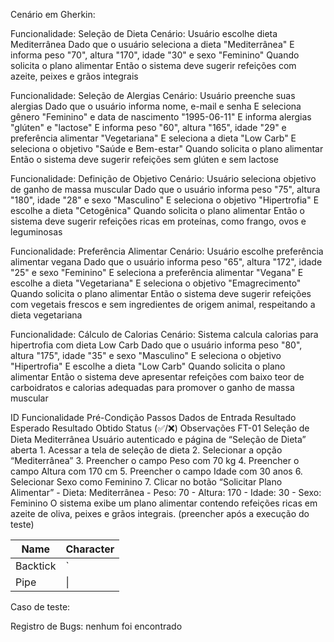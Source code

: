Cenário em Gherkin:

Funcionalidade: Seleção de Dieta
  Cenário: Usuário escolhe dieta Mediterrânea
    Dado que o usuário seleciona a dieta "Mediterrânea"
    E informa peso "70", altura "170", idade "30" e sexo "Feminino"
    Quando solicita o plano alimentar
    Então o sistema deve sugerir refeições com azeite, peixes e grãos integrais

Funcionalidade: Seleção de Alergias
  Cenário: Usuário preenche suas alergias
    Dado que o usuário informa nome, e-mail e senha
    E seleciona gênero "Feminino" e data de nascimento "1995-06-11"
    E informa alergias "glúten" e "lactose"
    E informa peso "60", altura "165", idade "29" e     preferência alimentar "Vegetariana"
    E seleciona a dieta "Low Carb"
    E seleciona o objetivo "Saúde e Bem-estar"
    Quando solicita o plano alimentar
    Então o sistema deve sugerir refeições sem glúten e     sem lactose

Funcionalidade: Definição de Objetivo
   Cenário: Usuário seleciona objetivo de ganho de     massa muscular
   Dado que o usuário informa peso "75", altura "180",    idade "28" e sexo "Masculino"
   E seleciona o objetivo "Hipertrofia"
   E escolhe a dieta "Cetogênica"
   Quando solicita o plano alimentar
   Então o sistema deve sugerir refeições ricas em    proteínas, como frango, ovos e leguminosas

Funcionalidade: Preferência Alimentar
Cenário: Usuário escolhe preferência alimentar vegana
 Dado que o usuário informa peso "65", altura "172", idade "25" e sexo "Feminino"
 E seleciona a preferência alimentar "Vegana"
 E escolhe a dieta "Vegetariana"
 E seleciona o objetivo "Emagrecimento"
 Quando solicita o plano alimentar
 Então o sistema deve sugerir refeições com vegetais frescos e sem ingredientes de origem animal, respeitando a dieta vegetariana

Funcionalidade: Cálculo de Calorias
Cenário: Sistema calcula calorias para hipertrofia com dieta Low Carb
 Dado que o usuário informa peso "80", altura "175", idade "35" e sexo "Masculino"
 E seleciona o objetivo "Hipertrofia"
 E escolhe a dieta "Low Carb"
 Quando solicita o plano alimentar
 Então o sistema deve apresentar refeições com baixo teor de carboidratos e calorias adequadas para promover o ganho de massa muscular


ID	Funcionalidade	Pré-Condição	Passos	Dados de Entrada	Resultado Esperado	Resultado Obtido	Status (✅/❌)	Observações
FT-01	Seleção de Dieta Mediterrânea	Usuário autenticado e página de “Seleção de Dieta” aberta	1. Acessar a tela de seleção de dieta 2. Selecionar a opção “Mediterrânea” 3. Preencher o campo Peso com 70 kg 4. Preencher o campo Altura com 170 cm 5. Preencher o campo Idade com 30 anos 6. Selecionar Sexo como Feminino 7. Clicar no botão “Solicitar Plano Alimentar”	- Dieta: Mediterrânea - Peso: 70 - Altura: 170 - Idade: 30 - Sexo: Feminino	O sistema exibe um plano alimentar contendo refeições ricas em azeite de oliva, peixes e grãos integrais.	(preencher após a execução do teste)		

| Name     | Character |
| ---      | ---       |
| Backtick | `         |
| Pipe     | \|        |







Caso de teste:

Registro de Bugs: nenhum foi encontrado
